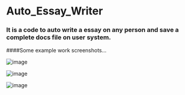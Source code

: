 # Auto_Essay_Writer

### It is a code to auto write a essay on any person and save a complete docs file on user system.

####Some example work screenshots...

![image](https://github.com/Anshuldogra001/Auto_Essay_Writer/assets/96309140/eabd11dc-1b72-449b-b35b-f752ac3d9e1a)


![image](https://github.com/Anshuldogra001/Auto_Essay_Writer/assets/96309140/69625cf5-0e67-422a-a3a4-a606076acde1)



![image](https://github.com/Anshuldogra001/Auto_Essay_Writer/assets/96309140/63b9474e-d45b-4975-bdcc-2f7362411a1a)

